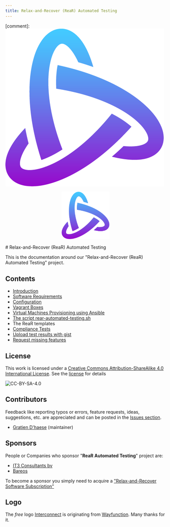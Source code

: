 ```yaml
---
title: Relax-and-Recover (ReaR) Automated Testing
---
```

[comment]:  ![Interconnect logo](images/Interconnect.png)
<p align="center">
  <img src="images/Interconnect.png" width="150"/>
</p>
# Relax-and-Recover (ReaR) Automated Testing

This is the documentation around our "Relax-and-Recover (ReaR) Automated Testing" project.

## Contents

- [Introduction](introduction.md)
- [Software Requirements](software.md)
- [Configuration](configuration.md)
- [Vagrant Boxes](vagrantboxes.md)
- [Virtual Machines Provisioning using Ansible](ansible.md)
- [The script rear-automated-testing.sh](script.md)
- The ReaR templates
- [Compliance Tests](inspec.md)
- [Upload test results with gist](gists.md)
- [Request missing features](sponsoring.md)

## License

This work is licensed under a [Creative Commons Attribution-ShareAlike 4.0 International License](https://creativecommons.org/licenses/by-sa/4.0/). See the [license](LICENSE.txt) for details

![CC-BY-SA-4.0](https://i.creativecommons.org/l/by-sa/4.0/88x31.png)

## Contributors

Feedback like reporting typos or errors, feature requests, ideas, suggestions, etc. are appreciated and can be posted in the [Issues section](https://github.com/gdha/rear-automated-testing/issues).

- [Gratien D'haese](https://github.com/gdha/) (maintainer)

## Sponsors

People or Companies who sponsor "**ReaR Automated Testing**" project are:

- [IT3 Consultants bv](https://www.it3.be/)
- [Bareos](https://www.bareos.com/en/)

To become a sponsor you simply need to acquire a ["Relax-and-Recover Software Subscription"](https://www.it3.be/rear-support/)

## Logo

The *free* logo [Interconnect](https://wayfx.com/wp-content/themes/understrap/images/logos/downloads/Interconnect.zip) is originating from [Wayfunction](https://wayfx.com/logos/). Many thanks for it.
